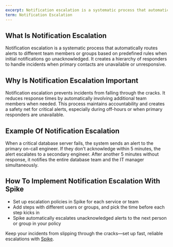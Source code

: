 ```yaml
---
excerpt: Notification escalation is a systematic process that automatically routes alerts to different team members or groups based on predefined rules when initial notifications go unacknowledged.
term: Notification Escalation
---
```

## What Is Notification Escalation

Notification escalation is a systematic process that automatically routes alerts to different team members or groups based on predefined rules when initial notifications go unacknowledged. It creates a hierarchy of responders to handle incidents when primary contacts are unavailable or unresponsive.

## Why Is Notification Escalation Important

Notification escalation prevents incidents from falling through the cracks. It reduces response times by automatically involving additional team members when needed. This process maintains accountability and creates a safety net for critical alerts, especially during off-hours or when primary responders are unavailable.

## Example Of Notification Escalation

When a critical database server fails, the system sends an alert to the primary on-call engineer. If they don't acknowledge within 5 minutes, the alert escalates to a secondary engineer. After another 5 minutes without response, it notifies the entire database team and the IT manager simultaneously.

## How To Implement Notification Escalation With Spike

- Set up escalation policies in Spike for each service or team
- Add steps with different users or groups, and pick the time before each step kicks in
- Spike automatically escalates unacknowledged alerts to the next person or group in your policy

Keep your incidents from slipping through the cracks—set up fast, reliable escalations with [Spike](https://app.spike.sh/signup).